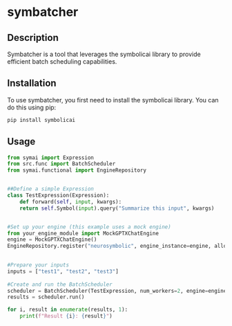 # symbatcher

## Description
Symbatcher is a tool that leverages the symbolicai library to provide efficient batch scheduling capabilities.

## Installation

To use symbatcher, you first need to install the symbolicai library. You can do this using pip:

```bash
pip install symbolicai
```

## Usage

```python
from symai import Expression
from src.func import BatchScheduler
from symai.functional import EngineRepository 


##Define a simple Expression
class TestExpression(Expression):
    def forward(self, input, kwargs):
    return self.Symbol(input).query("Summarize this input", kwargs)


#Set up your engine (this example uses a mock engine)
from your_engine_module import MockGPTXChatEngine
engine = MockGPTXChatEngine()
EngineRepository.register("neurosymbolic", engine_instance=engine, allow_engine_override=True)

 
#Prepare your inputs
inputs = ["test1", "test2", "test3"]
 
#Create and run the BatchScheduler
scheduler = BatchScheduler(TestExpression, num_workers=2, engine=engine, dataset=inputs)
results = scheduler.run()

for i, result in enumerate(results, 1):
    print(f"Result {i}: {result}")
 
